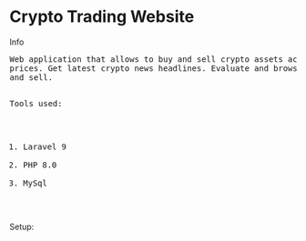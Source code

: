 <h1>
    Crypto Trading Website
</h1>
<p>
Info
</p>
<pre>
Web application that allows to buy and sell crypto assets according to latest
prices. Get latest crypto news headlines. Evaluate and browse assets to buy
and sell.

Tools used:
1. Laravel 9
2. PHP 8.0
3. MySql
</pre>

<p>
Setup:
</p>
<pre>
</pre>
